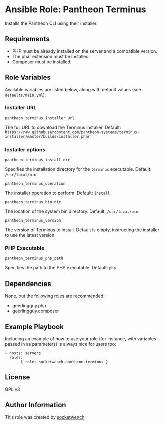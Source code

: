 # Ansible Role: Pantheon Terminus

Installs the Pantheon CLI using their installer.

## Requirements

* PHP must be already installed on the server and a compatible version. 
* The phar extension must be installed.
* Composer must be installed.

## Role Variables

Available variables are listed below, along with default values (see `defaults/main.yml`).

### Installer URL

`pantheon_terminus_installer_url`

The full URL to download the Terminus installer. Default: `https://raw.githubusercontent.com/pantheon-systems/terminus-installer/master/builds/installer.phar`

### Installer options

`pantheon_terminus_install_dir`

Specifies the installation directory for the `terminus` executable. Default: `/usr/local/bin`.

`pantheon_terminus_operation`

The installer operation to perform. Default: `install`

`pantheon_terminus_bin_dir`

The location of the system bin directory. Default: `/usr/local/bin`.

`pantheon_terminus_version`

The version of Terminus to install. Default is empty, instructing the installer to use the latest version.

### PHP Executable

`pantheon_terminus_php_path`

Specifies the path to the PHP executable. Default: `php`

## Dependencies

None, but the following roles are recommended:

* geerlingguy.php
* geerlingguy.composer

## Example Playbook

Including an example of how to use your role (for instance, with variables passed in as parameters) is always nice for users too:

    - hosts: servers
      roles:
         - { role: socketwench.pantheon-terminus }

## License

GPL v3

## Author Information

This role was created by [socketwench](https://deninet.com/).
